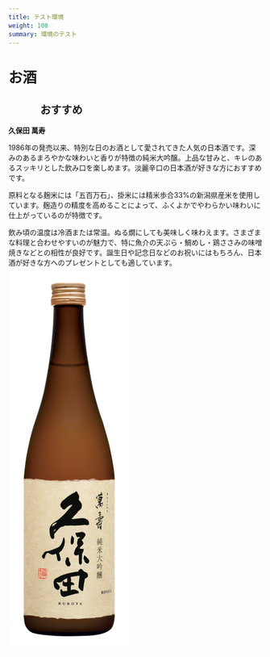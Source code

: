 ```yaml
---
title: テスト環境
weight: 100
summary: 環境のテスト
---
```


#     お酒
##    　　　おすすめ


**久保田 萬寿**

1986年の発売以来、特別な日のお酒として愛されてきた人気の日本酒です。深みのあるまろやかな味わいと香りが特徴の純米大吟醸。上品な甘みと、キレのあるスッキリとした飲み口を楽しめます。淡麗辛口の日本酒が好きな方におすすめです。

原料となる麹米には「五百万石」、掛米には精米歩合33%の新潟県産米を使用しています。麹造りの精度を高めることによって、ふくよかでやわらかい味わいに仕上がっているのが特徴です。

飲み頃の温度は冷酒または常温。ぬる燗にしても美味しく味わえます。さまざまな料理と合わせやすいのが魅力で、特に魚介の天ぷら・鯛めし・鶏ささみの味噌焼きなどとの相性が良好です。誕生日や記念日などのお祝いにはもちろん、日本酒が好きな方へのプレゼントとしても適しています。
![Alt text](image.png)


